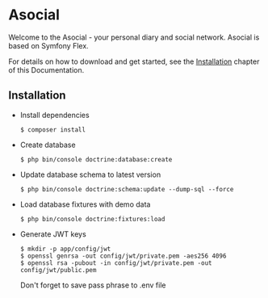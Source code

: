 Asocial
========================

Welcome to the Asocial - your personal diary and social network. 
Asocial is based on Symfony Flex.

For details on how to download and get started, see the
[Installation](#markdown-header-installation) chapter of this Documentation.

Installation
--------------

  * Install dependencies

        $ composer install


  * Create database

        $ php bin/console doctrine:database:create


  * Update database schema to latest version

        $ php bin/console doctrine:schema:update --dump-sql --force


  * Load database fixtures with demo data

        $ php bin/console doctrine:fixtures:load


  * Generate JWT keys

        $ mkdir -p app/config/jwt 
        $ openssl genrsa -out config/jwt/private.pem -aes256 4096 
        $ openssl rsa -pubout -in config/jwt/private.pem -out config/jwt/public.pem
    Don't forget to save pass phrase to .env file